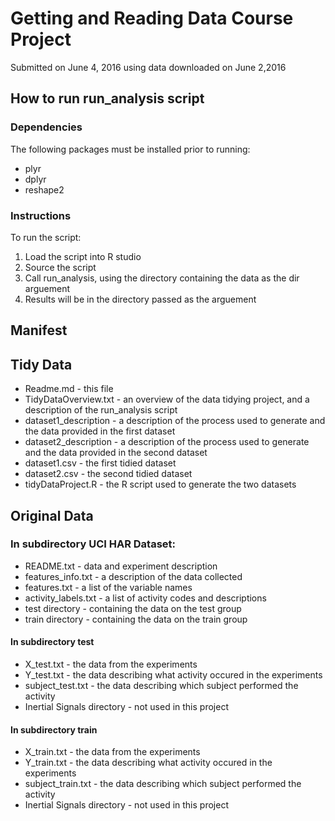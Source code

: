 # Getting and Reading Data Course Project
Submitted on June 4, 2016 using data downloaded on June 2,2016

## How to run run_analysis script

### Dependencies
The following packages must be installed prior to running:
 * plyr
 * dplyr
 * reshape2

### Instructions

To run the script:

1. Load the script into R studio
2. Source the script
3.  Call run_analysis, using the directory containing the data as the dir arguement
4. Results will be in the directory passed as the arguement
 
## Manifest

## Tidy Data

* Readme.md - this file
* TidyDataOverview.txt - an overview of the data tidying project, and a description of the run_analysis script
* dataset1_description - a description of the process used to generate and the data provided in the first dataset
* dataset2_description - a description of the process used to generate and the data provided in the second dataset
* dataset1.csv - the first tidied dataset
* dataset2.csv - the second tidied dataset
* tidyDataProject.R - the R script used to generate the two datasets

## Original Data

### In subdirectory UCI HAR Dataset:

* README.txt - data and experiment description
* features_info.txt - a description of the data collected
* features.txt - a list of the variable names
* activity_labels.txt - a list of activity codes and descriptions
* test directory - containing the data on the test group
* train directory - containing the data on the train group

#### In subdirectory test

* X_test.txt - the data from the experiments
* Y_test.txt - the data describing what activity occured in the experiments
* subject_test.txt - the data describing which subject performed the activity
* Inertial Signals directory - not used in this project

#### In subdirectory train

* X_train.txt - the data from the experiments
* Y_train.txt - the data describing what activity occured in the experiments
* subject_train.txt - the data describing which subject performed the activity
* Inertial Signals directory - not used in this project